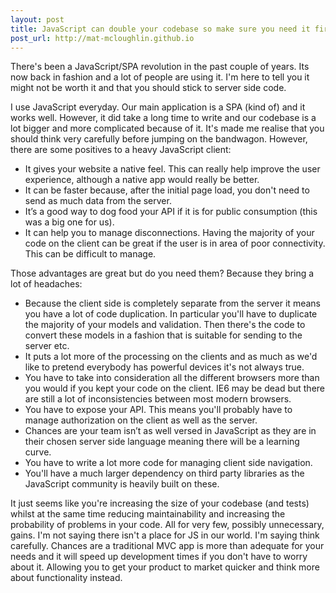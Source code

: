 ```yaml
---
layout: post
title: JavaScript can double your codebase so make sure you need it first
post_url: http://mat-mcloughlin.github.io
---
```


There's been a JavaScript/SPA revolution in the past couple of years. Its now back in fashion and a lot of people are using it. I'm here to tell you it might not be worth it and that you should stick to server side code. 

I use JavaScript everyday. Our main application is a SPA (kind of) and it works well. However, it did take a long time to write and our codebase is a lot bigger and more complicated because of it. It's made me realise that you should think very carefully before jumping on the bandwagon. However, there are some positives to a heavy JavaScript client:

- It gives your website a native feel. This can really help improve the user experience, although a native app would really be better.
- It can be faster because, after the initial page load, you don't need to send as much data from the server.
- It’s a good way to dog food your API if it is for public consumption (this was a big one for us).
- It can help you to manage disconnections. Having the majority of your code on the client can be great if the user is in area of poor connectivity. This can be difficult to manage.

Those advantages are great but do you need them? Because they bring a lot of headaches:

- Because the client side is completely separate from the server it means you have a lot of code duplication. In particular you'll have to duplicate the majority of your models and validation. Then there's the code to convert these models in a fashion that is suitable for sending to the server etc. 
- It puts a lot more of the processing on the clients and as much as we'd like to pretend everybody has powerful devices it's not always true.
- You have to take into consideration all the different browsers more than you would if you kept your code on the client. IE6 may be dead but there are still a lot of inconsistencies between most modern browsers.
- You have to expose your API. This means you'll probably have to manage authorization on the client as well as the server.
- Chances are your team isn’t as well versed in JavaScript as they are in their chosen server side language meaning there will be a learning curve.
- You have to write a lot more code for managing client side navigation.
- You'll have a much larger dependency on third party libraries as the JavaScript community is heavily built on these. 

It just seems like you're increasing the size of your codebase (and tests) whilst at the same time reducing maintainability and increasing the probability of problems in your code. All for very few, possibly unnecessary, gains. I'm not saying there isn't a place for JS in our world. I'm saying think carefully. Chances are a traditional MVC app is more than adequate for your needs and it will speed up development times if you don't have to worry about it. Allowing you to get your product to market quicker and think more about functionality instead.
